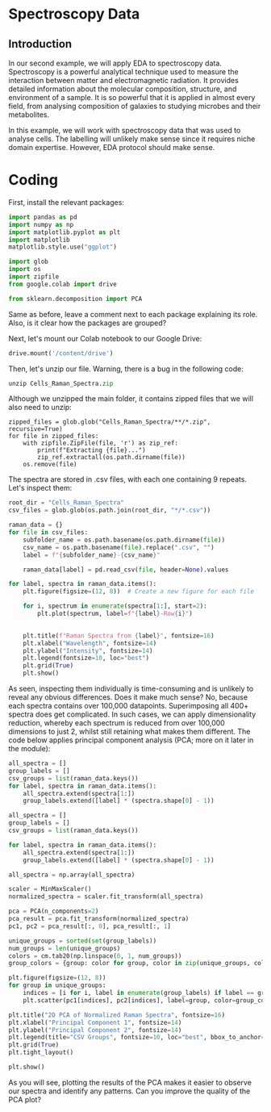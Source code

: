 # Spectroscopy Data

## Introduction
In our second example, we will apply EDA to spectroscopy data. Spectroscopy is a powerful analytical technique used to measure the interaction between matter and electromagnetic radiation.
It provides detailed information about the molecular composition, structure, and environment of a sample. It is so powerful that it is applied in almost every field, from analysing
composition of galaxies to studying microbes and their metabolites. 

In this example, we will work with spectroscopy data that was used to analyse cells. The labelling will unlikely make sense since it requires niche domain expertise. However, EDA protocol
should make sense. 

# Coding

First, install the relevant packages:

```python
import pandas as pd
import numpy as np
import matplotlib.pyplot as plt
import matplotlib
matplotlib.style.use("ggplot")

import glob
import os
import zipfile
from google.colab import drive

from sklearn.decomposition import PCA
```
Same as before, leave a comment next to each package explaining its role. Also, is it clear how the packages are grouped?

Next, let's mount our Colab notebook to our Google Drive:

```python
drive.mount('/content/drive')
```

Then, let's unzip our file. Warning, there is a bug in the following code:

```python
unzip Cells_Raman_Spectra.zip
```

Although we unzipped the main folder, it contains zipped files that we will also need to unzip:

```pythong
zipped_files = glob.glob("Cells_Raman_Spectra/**/*.zip", recursive=True)
for file in zipped_files:
    with zipfile.ZipFile(file, 'r') as zip_ref:
        print(f"Extracting {file}...")
        zip_ref.extractall(os.path.dirname(file))
    os.remove(file)
```
The spectra are stored in .csv files, with each one containing 9 repeats. Let's inspect them:

```python
root_dir = "Cells_Raman_Spectra"
csv_files = glob.glob(os.path.join(root_dir, "*/*.csv"))

raman_data = {}
for file in csv_files:
    subfolder_name = os.path.basename(os.path.dirname(file))  
    csv_name = os.path.basename(file).replace(".csv", "")    
    label = f"{subfolder_name}-{csv_name}"                  

    raman_data[label] = pd.read_csv(file, header=None).values

for label, spectra in raman_data.items():
    plt.figure(figsize=(12, 8))  # Create a new figure for each file

    for i, spectrum in enumerate(spectra[1:], start=2): 
        plt.plot(spectrum, label=f"{label}-Row{i}") 

   
    plt.title(f"Raman Spectra from {label}", fontsize=16)
    plt.xlabel("Wavelength", fontsize=14)
    plt.ylabel("Intensity", fontsize=14)
    plt.legend(fontsize=10, loc="best")
    plt.grid(True)
    plt.show()
```

As seen, inspecting them individually is time-consuming and is unlikely to reveal any obvious differences. Does it make much sense? No, because each spectra contains over 100,000 datapoints. 
Superimposing all 400+ spectra does get complicated. In such cases, we can apply dimensionality reduction, whereby each spectrum is reduced from over 100,000 dimensions to just 2, 
whilst still retaining what makes them different. The code below applies principal component analysis (PCA; more on it later in the module):

```python
all_spectra = []  
group_labels = []  
csv_groups = list(raman_data.keys())  
for label, spectra in raman_data.items():
    all_spectra.extend(spectra[1:])  
    group_labels.extend([label] * (spectra.shape[0] - 1))  

all_spectra = []  
group_labels = []  
csv_groups = list(raman_data.keys()) 

for label, spectra in raman_data.items():
    all_spectra.extend(spectra[1:])  
    group_labels.extend([label] * (spectra.shape[0] - 1)) 

all_spectra = np.array(all_spectra)

scaler = MinMaxScaler()
normalized_spectra = scaler.fit_transform(all_spectra)

pca = PCA(n_components=2)
pca_result = pca.fit_transform(normalized_spectra)
pc1, pc2 = pca_result[:, 0], pca_result[:, 1]

unique_groups = sorted(set(group_labels))
num_groups = len(unique_groups)
colors = cm.tab20(np.linspace(0, 1, num_groups))  
group_colors = {group: color for group, color in zip(unique_groups, colors)}

plt.figure(figsize=(12, 8))
for group in unique_groups:
    indices = [i for i, label in enumerate(group_labels) if label == group]
    plt.scatter(pc1[indices], pc2[indices], label=group, color=group_colors[group], s=50)

plt.title("2D PCA of Normalized Raman Spectra", fontsize=16)
plt.xlabel("Principal Component 1", fontsize=14)
plt.ylabel("Principal Component 2", fontsize=14)
plt.legend(title="CSV Groups", fontsize=10, loc="best", bbox_to_anchor=(1.05, 1), borderaxespad=0.)
plt.grid(True)
plt.tight_layout()

plt.show()
```
As you will see, plotting the results of the PCA makes it easier to observe our spectra and identify any patterns. Can you improve the quality of the PCA plot?
